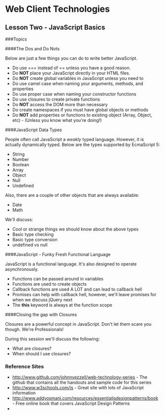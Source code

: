 Web Client Technologies
=======================

Lesson Two - JavaScript Basics
----------------

###Topics

####The Dos and Do Nots

Below are just a few things you can do to write better JavaScript.

- Do use === instead of == unless you have a good reason.
- Do **NOT** place your JavaScript directly in your HTML files.
- Do **NOT** create global variables in JavaScript unless you need to
- Do use camel case when naming your arguments, methods, and properties
- Do use proper case when naming your constructor functions
- Do use closures to create private functions
- Do **NOT** access the DOM more than necessary
- Do create namespaces if you must have global objects or methods
- Do **NOT** add properties or functions to existing object (Array, Object, etc) - (Unless you know what you're doing!)

####JavaScript Data Types

People often call JavaScript a *weakly* typed language.  However, it is actually dynamically typed.  Below are the types supported by EcmaScript 5: 

- String
- Number 
- Boolean
- Array 
- Object 
- Null 
- Undefined

Also, there are a couple of other objects that are always available:

- Date
- Math

We'll discuss:

- Cool or strange things we should know about the above types
- Basic type checking
- Basic type conversion
- undefined vs null

####JavaScript - Funky Fresh Functional Language

JavaScript is a functional language.  It's also designed to operate asynchronously.

- Functions can be passed around in variables
- Functions are used to create objects
- Callback functions are used A LOT and can lead to callback hell
- Promises can help with callback hell, however, we'll leave promises for when we discuss jQuery next
- The **this** keyword is always at the function scope

####Closing the gap with Closures

Closures are a powerful concept in JavaScript.  Don't let them scare you though.  We're Professionals!

During this session we'll discuss the following:

- What are closures?
- When should I use closures?

### Reference Sites

- http://www.github.com/johnnyezzell/web-technology-series - The github that contains all the handouts and sample code for this series
- http://www.w3schools.com/js - Great site with lots of JavaScript information
- http://www.addyosmani.com/resources/essentialjsdesignpatterns/book - Free online book that covers JavaScript Design Patterns
- 

